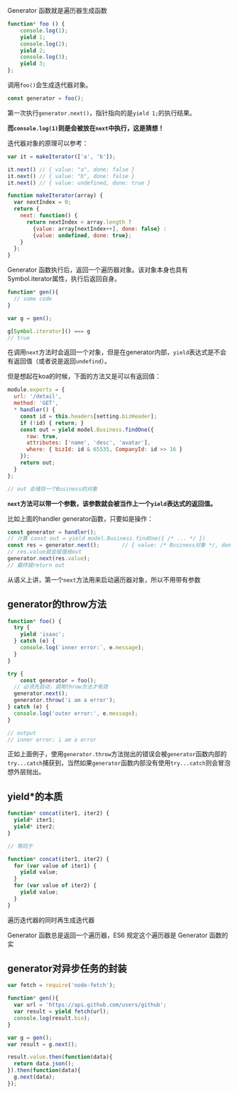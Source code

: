Generator 函数就是遍历器生成函数



```js
function* foo () {
    console.log(1);
    yield 1;
    console.log(2);
    yield 2;
    console.log(3);
    yield 3;
};
```

调用`foo()`会生成迭代器对象。

```js
const generator = foo();
```



第一次执行`generator.next()`，指针指向的是`yield 1;`的执行结果。

**而`console.log(1)`则是会被放在`next`中执行，这是猜想！**

迭代器对象的原理可以参考：

```js
var it = makeIterator(['a', 'b']);

it.next() // { value: "a", done: false }
it.next() // { value: "b", done: false }
it.next() // { value: undefined, done: true }

function makeIterator(array) {
  var nextIndex = 0;
  return {
    next: function() {
      return nextIndex < array.length ?
        {value: array[nextIndex++], done: false} :
        {value: undefined, done: true};
    }
  };
}
```



Generator 函数执行后，返回一个遍历器对象。该对象本身也具有Symbol.iterator属性，执行后返回自身。

```js
function* gen(){
  // some code
}

var g = gen();

g[Symbol.iterator]() === g
// true
```



在调用`next`方法时会返回一个对象，但是在generator内部，`yield`表达式是不会有返回值（或者说是返回`undefind`）。

但是想起在koa的时候，下面的方法又是可以有返回值：

```js
module.exports = {
  url: '/detail',
  method: 'GET',
  * handler() {
    const id = this.headers[setting.bizHeader];
    if (!id) { return; }
    const out = yield model.Business.findOne({
      raw: true,
      attributes: ['name', 'desc', 'avatar'],
      where: { bizId: id & 65535, CompanyId: id >> 16 }
    });
    return out;
  }
};

// out 会储存一个Business的对象
```

**`next`方法可以带一个参数，该参数就会被当作上一个`yield`表达式的返回值。**

比如上面的handler generator函数，只要如是操作：

```js
const generator = handler();
// 计算 const out = yield model.Business.findOne({ /* ... */ })
const res = generator.next();		// { value: /* Business对象 */, done: false }
// res.value就会赋值给out
generator.next(res.value);
// 最终就return out
```



从语义上讲，第一个`next`方法用来启动遍历器对象，所以不用带有参数





## generator的throw方法

```js
function* foo() {
  try {
  	yield 'isaac'; 
  } catch (e) {
    console.log(`inner error:`, e.message);
  }
}

try {
 	const generator = foo();
  // 必须先启动，调用throw方法才有效
  generator.next();
  generator.throw('i am a error'); 
} catch (e) {
  console.log('outer error:', e.message);
}

// output
// inner error: i am a error
```

正如上面例子，使用`generator.throw`方法抛出的错误会被`generator`函数内部的`try...catch`捕获到，当然如果`generator`函数内部没有使用`try...catch`则会冒泡想外层抛出。



## yield*的本质

```js
function* concat(iter1, iter2) {
  yield* iter1;
  yield* iter2;
}

// 等同于

function* concat(iter1, iter2) {
  for (var value of iter1) {
    yield value;
  }
  for (var value of iter2) {
    yield value;
  }
}
```

遍历迭代器的同时再生成迭代器



Generator 函数总是返回一个遍历器，ES6 规定这个遍历器是 Generator 函数的实





## generator对异步任务的封装

```js
var fetch = require('node-fetch');

function* gen(){
  var url = 'https://api.github.com/users/github';
  var result = yield fetch(url);
  console.log(result.bio);
}

var g = gen();
var result = g.next();

result.value.then(function(data){
  return data.json();
}).then(function(data){
  g.next(data);
});
```

